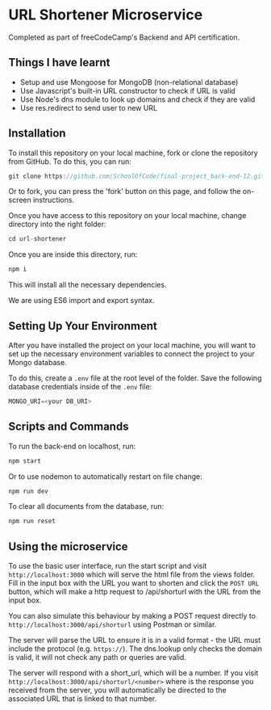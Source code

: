 # URL Shortener Microservice

Completed as part of freeCodeCamp's Backend and API certification.

## Things I have learnt

- Setup and use Mongoose for MongoDB (non-relational database)
- Use Javascript's built-in URL constructor to check if URL is valid
- Use Node's dns module to look up domains and check if they are valid
- Use res.redirect to send user to new URL

## Installation

To install this repository on your local machine, fork or clone the repository from GitHub. To do this, you can run:

```javascript
git clone https://github.com/SchoolOfCode/final-project_back-end-12.git
```

Or to fork, you can press the 'fork' button on this page, and follow the on-screen instructions.

Once you have access to this repository on your local machine, change directory into the right folder:

```javascript
cd url-shortener
```

Once you are inside this directory, run:

```javascript
npm i
```

This will install all the necessary dependencies.

We are using ES6 import and export syntax.

## Setting Up Your Environment

After you have installed the project on your local machine, you will want to set up the necessary environment variables to connect the project to your Mongo database.

To do this, create a `.env` file at the root level of the folder. Save the following database credentials inside of the `.env` file:

```javascript
MONGO_URI=<your DB_URI>
```

## Scripts and Commands

To run the back-end on localhost, run:

```javascript
npm start
```

Or to use nodemon to automatically restart on file change:

```javascript
npm run dev
```

To clear all documents from the database, run:

```javascript
npm run reset
```

## Using the microservice

To use the basic user interface, run the start script and visit `http://localhost:3000` which will serve the html file from the views folder. Fill in the input box with the URL you want to shorten and click the `POST URL` button, which will make a http request to /api/shorturl with the URL from the input box.

You can also simulate this behaviour by making a POST request directly to `http://localhost:3000/api/shorturl` using Postman or similar.

The server will parse the URL to ensure it is in a valid format - the URL must include the protocol (e.g. `https://`). The dns.lookup only checks the domain is valid, it will not check any path or queries are valid.

The server will respond with a short_url, which will be a number. If you visit `http://localhost:3000/api/shorturl/<number>` where <number> is the response you received from the server, you will automatically be directed to the associated URL that is linked to that number.
